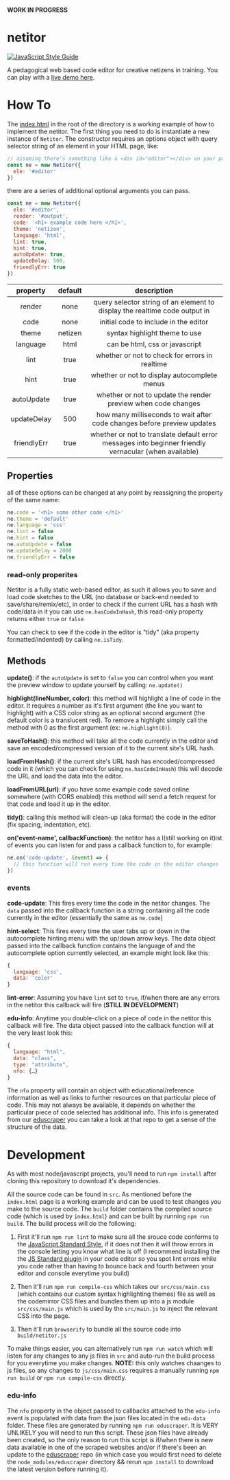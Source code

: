 **WORK IN PROGRESS**

# netitor

[![JavaScript Style Guide](https://img.shields.io/badge/code_style-standard-brightgreen.svg)](https://standardjs.com)

A pedagogical web based code editor for creative netizens in training. You can play with a [live demo here](https://netizenorg.github.io/netitor/).

# How To

The [index.html](https://github.com/netizenorg/netitor/blob/master/index.html) in the root of the directory is a working example of how to implement the netitor. The first thing you need to do is instantiate a new instance of `Netitor`. The constructor requires an options object with query selector string of an element in your HTML page, like:

```js
// assuming there's something like a <div id="editor"></div> on your page
const ne = new Netitor({
  ele: '#editor'
})
```

there are a series of additional optional arguments you can pass.

```js
const ne = new Netitor({
  ele: '#editor',
  render: '#output',
  code: '<h1> example code here </h1>',
  theme: 'netizen',
  language: 'html',
  lint: true,
  hint: true,
  autoUpdate: true,
  updateDelay: 500,
  friendlyErr: true
})
```

| property | default | description |
|:---:|:---:|:---:|
| render | none | query selector string of an element to display the realtime  code output in
| code | none | initial code to include in the editor
| theme | netizen | syntax highlight theme to use
| language | html | can be html, css or javascript
| lint | true | whether or not to check for errors in realtime
| hint | true | whether or not to display autocomplete menus
| autoUpdate | true | whether or not to update the render preview when code changes
| updateDelay | 500 | how many milliseconds to wait after code changes before preview updates
| friendlyErr | true | whether or not to translate default error messages into beginner friendly vernacular (when available)

## Properties

all of these options can be changed at any point by reassigning the property of the same name:

```js
ne.code = '<h1> some other code </h1>'
ne.theme = 'default'
ne.language = 'css'
ne.lint = false
ne.hint = false
ne.autoUpdate = false
ne.updateDelay = 2000
ne.friendlyErr = false
```
### read-only properites

Netitor is a fully static web-based editor, as such it allows you to save and load code sketches to the URL (no database or back-end needed to save/share/remix/etc), in order to check if the current URL has a hash with code/data in it you can use `ne.hasCodeInHash`, this read-only property returns either `true` or `false`

You can check to see if the code in the editor is "tidy" (aka property formatted/indented) by calling `ne.isTidy`.

## Methods

**update()**: if the `autoUpdate` is set to `false` you can control when you want the preview window to update yourself by calling: `ne.update()`

**highlight(lineNumber, color)**: this method will highlight a line of code in the editor. It requires a number as it's first argument (the line you want to highlight) with a CSS color string as an optional second argument (the default color is a translucent red). To remove a highlight simply call the method with 0 as the first argument (ex: `ne.highlight(0)`).

**saveToHash()**: this method will take all the code currently in the editor and save an encoded/compressed version of it to the current site's URL hash.

**loadFromHash()**: if the current site's URL hash has encoded/compressed code in it (which you can check for using `ne.hasCodeInHash`) this will decode the URL and load the data into the editor.

**loadFromURL(url)**: if you have some example code saved online somewhere (with CORS enabled) this method will send a fetch request for that code and load it up in the editor.

**tidy()**: calling this method will clean-up (aka format) the code in the editor (fix spacing, indentation, etc).

**on('event-name', callbackFunction)**: the netitor has a l(still working on it)ist of events you can listen for and pass a callback function to, for example:

```js
ne.on('code-update', (event) => {
  // this function will run every time the code in the editor changes
})
```

### events

**code-update**: This fires every time the code in the netitor changes. The `data` passed into the callback function is a string containing all the code currently in the editor (essentially the same as `ne.code`)

**hint-select**: This fires every time the user tabs up or down in the autocomplete hinting menu with the up/down arrow keys. The data object passed into the callback function contains the language of and the autocomplete option currently selected, an example might look like this:
```js
{
  language: 'css',
  data: 'color'
}
```

**lint-error**: Assuming you have `lint` set to `true`, if/when there are any errors in the netitor this callback will fire (**STILL IN DEVELOPMENT**)

**edu-info**: Anytime you double-click on a piece of code in the netitor this callback will fire. The data object passed into the callback function will at the very least look this:
```js
{
  language: "html",
  data: "class",
  type: "attribute",
  nfo: {…}
}
```
The `nfo` property will contain an object with educational/reference information as well as links to further resources on that particular piece of code. This may not always be available, it depends on whether the particular piece of code selected has additional info. This info is generated from our [eduscraper](https://github.com/netizenorg/eduscraper) you can take a look at that repo to get a sense of the structure of the data.


# Development

As with most node/javascript projects, you'll need to run `npm install` after cloning this repository to download it's dependencies.

All the source code can be found in `src`. As mentioned before the `index.html` page is a working example and can be used to test changes you make to the source code. The `build` folder contains the compiled source code (which is used by `index.html`) and can be built by running `npm run build`. The build process will do the following:

1. First it'll run `npm run lint` to make sure all the srouce code conforms to the [JavaScript Standard Style](https://standardjs.com/), if it does not then it will throw errors in the console letting you know what line is off (I recommend installing the the [JS Standard plugin](https://standardjs.com/#are-there-text-editor-plugins) in your code editor so you spot lint errors while you code rather than having to bounce back and fourth between your editor and console everytime you build)

2. Then it'll run `npm run compile-css` which takes our `src/css/main.css` (which contains our custom syntax highlighting themes) file as well as the codemirror CSS files and bundles them up into a js module `src/css/main.js` which is used by the `src/main.js` to inject the relevant CSS into the page.

3. Then it'll run `browserify` to bundle all the source code into `build/netitor.js`

To make things easier, you can alternatively run `npm run watch` which will listen for any changes to any js files in `src` and auto-run the build process for you everytime you make changes. **NOTE:** this only watches chaanges to js files, so any changes to `js/css/main.css` requires a manually running `npm run build` or `npm run compile-css` directly.

### edu-info

The `nfo` property in the object passed to callbacks attached to the `edu-info` event is populated with data from the json files located in the `edu-data` folder. These files are generated by running `npm run eduscraper`. It is VERY UNLIKELY you will need to run this script. These json files have already been created, so the only reason to run this script is if/when there is new data available in one of the scraped websites and/or if there's been an update to the [eduscraper](https://github.com/netizenorg/eduscraper) repo (in which case you would first need to delete the `node_modules/eduscraper` directory && rerun `npm install` to download the latest version before running it).
